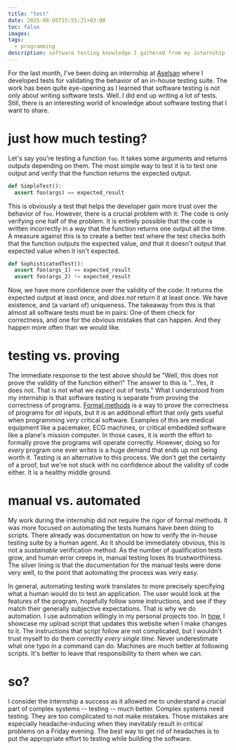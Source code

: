 ```yaml
---
title: "test"
date: 2025-08-05T15:55:21+03:00
toc: false
images:
tags:
  - programming
description: software testing knowledge I gathered from my internship
---
```

For the last month, I've been doing an internship at [Aselsan] where I developed tests for validating the behavior of an in-house testing suite. The work has been quite eye-opening as I learned that software testing is not only about writing software tests. Well..I did end up writing a lot of tests. Still, there is an interesting world of knowledge about software testing that I want to share.

# just how much testing?
Let's say you're testing a function `foo`. It takes some arguments and returns outputs depending on them. The most simple way to test it is to test one output and verify that the function returns the expected output.

```py
def SimpleTest():
  assert foo(args) == expected_result
```

This is obviously a test that helps the developer gain more trust over the behavior of `foo`. However, there is a crucial problem with it: The code is only verifying one half of the problem. It is entirely possible that the code is written incorrectly in a way that the function returns one output all the time. A measure against this is to create a better test where the test checks both that the function outputs the expected value, *and* that it doesn't output that expected value when it isn't expected.

```py
def SophisticatedTest():
  assert foo(args_1) == expected_result
  assert foo(args_2) != expected_result
```

Now, we have more confidence over the validity of the code: It returns the expected output at least once, and *does not* return it at least once. We have existence, and (a variant of) uniqueness. The takeaway from this is that almost all software tests must be in pairs: One of them check for correctness, and one for the obvious mistakes that can happen. And they happen more often than we would like.

# testing vs. proving
The immediate response to the test above should be "Well, this does not prove the validity of the function either!" The answer to this is "...Yes, it does not. That is not what we *expect* out of tests." What I understood from my internship is that software testing is separate from proving the correctness of programs. [Formal methods] is a way to prove the correctness of programs for *all* inputs, but it is an additional effort that only gets useful when programming *very* critical software. Examples of this are medical equipment like a pacemaker, ECG machines, or critical embedded software like a plane's mission computer. In those cases, it is *worth* the effort to formally prove the programs will operate correctly. However, doing so for *every* program one ever writes is a huge demand that ends up not being worth it. Testing is an alternative to this process. We don't get the certainty of a proof, but we're not stuck with no confidence about the validity of code either. It is a healthy middle ground.

# manual vs. automated
My work during the internship did not require the rigor of formal methods. It was more focused on automating the tests humans have been doing to scripts. There already was documentation on how to verify the in-house testing suite by a human agent. As it should be immediately obvious, this is not a *sustainable* verification method. As the number of qualification tests grow, and human error creeps in, manual testing loses its trustworthiness. The silver lining is that the documentation for the manual tests were done very well, to the point that automating the process was very easy.

In general, automating testing work translates to more precisely specifying what a human would do to test an application. The user would look at the features of the program, hopefully follow some instructions, and see if they match their generally subjective expectations. That is why we do automation. I use automation willingly in my personal projects too. In [how](how), I showcase my upload script that updates this website when I make changes to it. The instructions that script follow are not complicated, but I wouldn't trust myself to do them correctly *every single time*. Never underestimate what one typo in a command can do. Machines are much better at following scripts. It's better to leave that responsibility to them when we can.

# so?
I consider the internship a success as it allowed me to understand a crucial part of complex systems -- testing -- much better. Complex systems need testing. They are too complicated to not make mistakes. Those mistakes are especially headache-inducing when they inevitably result in critical problems on a Friday evening. The best way to get rid of headaches is to put the appropriate effort to testing while building the software.

[aselsan]: https://aselsan.com
[formal methods]: https://en.wikipedia.org/wiki/Formal_methods
